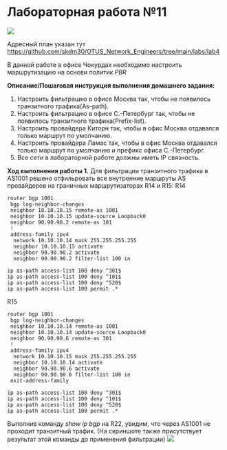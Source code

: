 # Лабораторная работа №11
![](pic/map_lab5.png)     
       
Адресный план указан тут https://github.com/skdm30/OTUS_Network_Engineers/tree/main/labs/lab4     

В данной работе в офисе Чокурдах необходимо настроить маршрутизацию на основи политик *PBR*  

**Описание/Пошаговая инструкция выполнения домашнего задания:** 
 1. Настроить фильтрацию в офисе Москва так, чтобы не появилось транзитного трафика(As-path).
 2. Настроить фильтрацию в офисе С.-Петербург так, чтобы не появилось транзитного трафика(Prefix-list).
 3. Настроить провайдера Киторн так, чтобы в офис Москва отдавался только маршрут по умолчанию.
 4. Настроить провайдера Ламас так, чтобы в офис Москва отдавался только маршрут по умолчанию и префикс офиса С.-Петербург.
 5. Все сети в лабораторной работе должны иметь IP связность.  
 
**Ход выполнения работы** 
**1.** Для фильтрации транзитного трафика в AS1001 решено отфильровать все внутренние маршруты AS провайдеров на граничных маршрутизаторах R14 и R15: 
R14
```   
router bgp 1001
 bgp log-neighbor-changes
 neighbor 10.10.10.15 remote-as 1001
 neighbor 10.10.10.15 update-source Loopback0
 neighbor 90.90.90.2 remote-as 101
 !
 address-family ipv4
  network 10.10.10.14 mask 255.255.255.255
  neighbor 10.10.10.15 activate
  neighbor 90.90.90.2 activate
  neighbor 90.90.90.2 filter-list 100 in

ip as-path access-list 100 deny ^301$
ip as-path access-list 100 deny ^101$
ip as-path access-list 100 deny ^520$
ip as-path access-list 100 permit .*
```   
R15 
``` 
router bgp 1001
 bgp log-neighbor-changes
 neighbor 10.10.10.14 remote-as 1001
 neighbor 10.10.10.14 update-source Loopback0
 neighbor 90.90.90.6 remote-as 301
 !
 address-family ipv4
  network 10.10.10.15 mask 255.255.255.255
  neighbor 10.10.10.14 activate
  neighbor 90.90.90.6 activate
  neighbor 90.90.90.6 filter-list 100 in
 exit-address-family

ip as-path access-list 100 deny ^301$
ip as-path access-list 100 deny ^101$
ip as-path access-list 100 deny ^520$
ip as-path access-list 100 permit .*
```     
Выполнив команду *show ip bgp* на R22, увидим, что через AS1001 не проходит транзитный трафик. (На скриншоте также присутствует результат этой команды до применения фильтрации)
![](pic/1.png)



